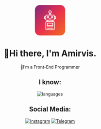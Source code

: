 <div align="center">
  <img src="./robot.png" alt="Logo" width="100px" />
  <h1>👋Hi there, I'm Amirvis.</h1>
  <samll>👀I’m a Front-End Programmer</samll>
  <h2>I know:</h2>
  <img src="https://skillicons.dev/icons?i=html,css,bootstrap,tailwind,js,git,cs,python&theme=light&perline=4" alt="languages" />
  <br/>
  <h2>Social Media:</h2>
  <a href="https://instagram.com/amirzaco" target="_blank" rel="nofollow"><img src="https://camo.githubusercontent.com/94b50d6a71e67a79d85b051d8af86ad7cc541a7304e6db4825430830e9a43383/68747470733a2f2f696d672e736869656c64732e696f2f62616467652f496e7374616772616d2d2532334534343035462e7376673f7374796c653d666f722d7468652d6261646765266c6f676f3d496e7374616772616d266c6f676f436f6c6f723d7768697465" alt="Instagram" data-canonical-src="https://img.shields.io/badge/Instagram-%23E4405F.svg?style=for-the-badge&amp;logo=Instagram&amp;logoColor=white" style="max-width: 100%;"></a>
  <a href="https://t.me/viscode" rel="nofollow"><img src="https://camo.githubusercontent.com/8f41682a178e57a174d0c6042e9cdb842c6329b24c34b2bf4206c25e933073a9/68747470733a2f2f696d672e736869656c64732e696f2f62616467652f54656c656772616d2d3243413545303f7374796c653d666f722d7468652d6261646765266c6f676f3d74656c656772616d266c6f676f436f6c6f723d7768697465" alt="Telegram" data-canonical-src="https://img.shields.io/badge/Telegram-2CA5E0?style=for-the-  badge&amp;logo=telegram&amp;logoColor=white" style="max-width: 100%;"></a>
</div>
